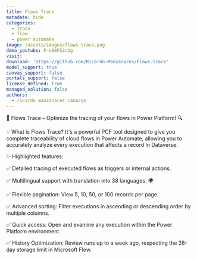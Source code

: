 ```yaml
---
title: Flows Trace
metadate: hide
categories:
  - trace
  - flow
  - power automate
image: /assets/images/flows-trace.png
demo_youtube: F-o88F52cbg
visit: 
download: 'https://github.com/Ricardo-Manzanares/Flows.Trace'
model_support: true
canvas_support: false
portals_support: false
license_defined: true
managed_solution: false
authors:
  - ricardo_manzanares_camargo
---
```

🚀 Flows Trace – Optimize the tracing of your flows in Power Platform! 🔍

💡 What is Flows Trace?
It's a powerful PCF tool designed to give you complete traceability of cloud flows in Power Automate, allowing you to accurately analyze every execution that affects a record in Dataverse.

✨ Highlighted features:

✅ Detailed tracing of executed flows as triggers or internal actions.

✅ Multilingual support with translation into 38 languages. 🌍

✅ Flexible pagination: View 5, 10, 50, or 100 records per page.

✅ Advanced sorting: Filter executions in ascending or descending order by multiple columns.

✅ Quick access: Open and examine any execution within the Power Platform environment.

✅ History Optimization: Review runs up to a week ago, respecting the 28-day storage limit in Microsoft Flow.

